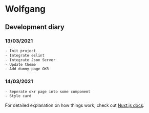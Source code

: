 # Wolfgang

## Development diary

### 13/03/2021
```bash
- Init project
- Integrate eslint
- Integrate Json Server
- Update theme
- Add dummy page OKR
```

### 14/03/2021
```bash
- Seperate okr page into some component
- Style card
```

For detailed explanation on how things work, check out [Nuxt.js docs](https://nuxtjs.org).
